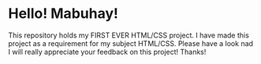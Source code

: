 # Hello! Mabuhay!
This repository holds my FIRST EVER HTML/CSS project. 
I have made this project as a requirement for my subject HTML/CSS. 
Please have a look nad I will really appreciate your feedback on this project! Thanks!
###
